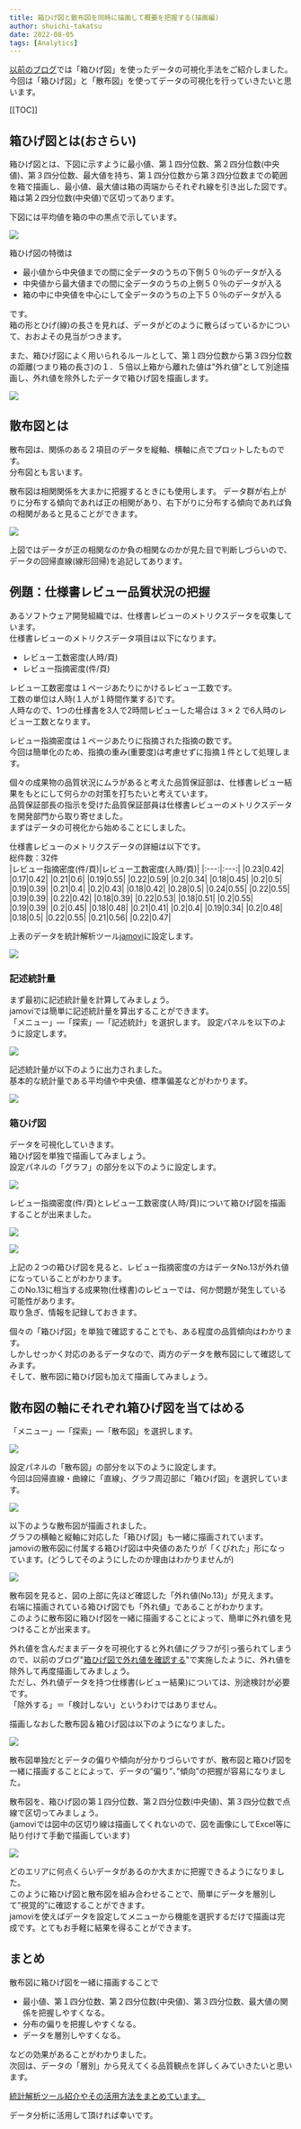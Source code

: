 ```yaml
---
title: 箱ひげ図と散布図を同時に描画して概要を把握する(描画編)
author: shuichi-takatsu
date: 2022-08-05
tags: [Analytics]
---
```


[以前のブログ](/blogs/2022/05/18/Check-outliers-with-a-boxplot/)では「箱ひげ図」を使ったデータの可視化手法をご紹介しました。  
今回は「箱ひげ図」と「散布図」を使ってデータの可視化を行っていきたいと思います。

[[TOC]]

## 箱ひげ図とは(おさらい)

箱ひげ図とは、下図に示すように最小値、第１四分位数、第２四分位数(中央値)、第３四分位数、最大値を持ち、第１四分位数から第３四分位数までの範囲を箱で描画し、最小値、最大値は箱の両端からそれぞれ線を引き出した図です。   
箱は第２四分位数(中央値)で区切ってあります。   

下図には平均値を箱の中の黒点で示しています。  

![](https://gyazo.com/05efe0ad30fe3ff824a5af46e8fd756e.png)

箱ひげ図の特徴は
- 最小値から中央値までの間に全データのうちの下側５０％のデータが入る
- 中央値から最大値までの間に全データのうちの上側５０％のデータが入る
- 箱の中に中央値を中心にして全データのうちの上下５０％のデータが入る

です。   
箱の形とひげ(線)の長さを見れば、データがどのように散らばっているかについて、おおよその見当がつきます。

また、箱ひげ図によく用いられるルールとして、第１四分位数から第３四分位数の距離(つまり箱の長さ)の１．５倍以上箱から離れた値は”外れ値”として別途描画し、外れ値を除外したデータで箱ひげ図を描画します。

![](https://gyazo.com/505031b1f51c30a48ab8d5d98e43646c.png)

## 散布図とは

散布図は、関係のある２項目のデータを縦軸、横軸に点でプロットしたものです。  
分布図とも言います。

散布図は相関関係を大まかに把握するときにも使用します。
データ群が右上がりに分布する傾向であれば正の相関があり、右下がりに分布する傾向であれば負の相関があると見ることができます。

![](https://gyazo.com/71cbe274e5434373b318b808ec5c0a96.png)

上図ではデータが正の相関なのか負の相関なのかが見た目で判断しづらいので、データの回帰直線(線形回帰)を追記してあります。  

## 例題：仕様書レビュー品質状況の把握

あるソフトウェア開発組織では、仕様書レビューのメトリクスデータを収集しています。  
仕様書レビューのメトリクスデータ項目は以下になります。  
- レビュー工数密度(人時/頁)
- レビュー指摘密度(件/頁)

レビュー工数密度は１ページあたりにかけるレビュー工数です。  
工数の単位は人時(１人が１時間作業する)です。  
人時なので、1つの仕様書を3人で2時間レビューした場合は 3 × 2 で6人時のレビュー工数となります。

レビュー指摘密度は１ページあたりに指摘された指摘の数です。  
今回は簡単化のため、指摘の重み(重要度)は考慮せずに指摘１件として処理します。

個々の成果物の品質状況にムラがあると考えた品質保証部は、仕様書レビュー結果をもとにして何らかの対策を打ちたいと考えています。  
品質保証部長の指示を受けた品質保証部員は仕様書レビューのメトリクスデータを開発部門から取り寄せました。  
まずはデータの可視化から始めることにしました。

仕様書レビューのメトリクスデータの詳細は以下です。  
総件数：32件  
|レビュー指摘密度(件/頁)|レビュー工数密度(人時/頁)|
|:---:|:---:|
|0.23|0.42|
|0.17|0.42|
|0.21|0.6|
|0.19|0.55|
|0.22|0.59|
|0.2|0.34|
|0.18|0.45|
|0.2|0.5|
|0.19|0.39|
|0.21|0.4|
|0.2|0.43|
|0.18|0.42|
|0.28|0.5|
|0.24|0.55|
|0.22|0.55|
|0.19|0.39|
|0.22|0.42|
|0.18|0.39|
|0.22|0.53|
|0.18|0.51|
|0.2|0.55|
|0.19|0.39|
|0.2|0.45|
|0.18|0.48|
|0.21|0.41|
|0.2|0.4|
|0.19|0.34|
|0.2|0.48|
|0.18|0.5|
|0.22|0.55|
|0.21|0.56|
|0.22|0.47|

上表のデータを統計解析ツール[jamovi](https://www.jamovi.org/)に設定します。

![](https://gyazo.com/6bdb60c8dd04054c23e60a6bb013df96.png)

### 記述統計量

まず最初に記述統計量を計算してみましょう。  
jamoviでは簡単に記述統計量を算出することができます。   
「メニュー」―「探索」―「記述統計」を選択します。 
設定パネルを以下のように設定します。

![](https://gyazo.com/c924ea68f559a1f214150eb517081482.png)

記述統計量が以下のように出力されました。  
基本的な統計量である平均値や中央値、標準偏差などがわかります。

![](https://gyazo.com/730c12f588c93d9c1c892ea68c3c4646.png)

### 箱ひげ図

データを可視化していきます。  
箱ひげ図を単独で描画してみましょう。   
設定パネルの「グラフ」の部分を以下のように設定します。

![](https://gyazo.com/713a42da304087c49072f9ba41a5d120.png)

レビュー指摘密度(件/頁)とレビュー工数密度(人時/頁)について箱ひげ図を描画することが出来ました。

![](https://gyazo.com/396adeeb5f4db13769651fb3e6f1b5f6.png)

![](https://gyazo.com/d0181c85ba380e9c8b3915c8f69fdb54.png)

上記の２つの箱ひげ図を見ると、レビュー指摘密度の方はデータNo.13が外れ値になっていることがわかります。  
このNo.13に相当する成果物(仕様書)のレビューでは、何か問題が発生している可能性があります。  
取り急ぎ、情報を記録しておきます。

個々の「箱ひげ図」を単独で確認することでも、ある程度の品質傾向はわかります。  
しかしせっかく対応のあるデータなので、両方のデータを散布図にして確認してみます。  
そして、散布図に箱ひげ図も加えて描画してみましょう。

## 散布図の軸にそれぞれ箱ひげ図を当てはめる

「メニュー」―「探索」―「散布図」を選択します。

![](https://gyazo.com/f274c2bcecda543ff32b3a9c57d33e6b.png)

設定パネルの「散布図」の部分を以下のように設定します。  
今回は回帰直線・曲線に「直線」、グラフ周辺部に「箱ひげ図」を選択しています。

![](https://gyazo.com/1ac41eb62db798860a8d4b9afc2469a0.png)

以下のような散布図が描画されました。  
グラフの横軸と縦軸に対応した「箱ひげ図」も一緒に描画されています。  
jamoviの散布図に付属する箱ひげ図は中央値のあたりが「くびれた」形になっています。(どうしてそのようにしたのか理由はわかりませんが)

![](https://gyazo.com/1b96f9d0bb023dc9cef6034898d61459.png)

散布図を見ると、図の上部に先ほど確認した「外れ値(No.13)」が見えます。  
右端に描画されている箱ひげ図でも「外れ値」であることがわかります。  
このように散布図に箱ひげ図を一緒に描画することによって、簡単に外れ値を見つけることが出来ます。

外れ値を含んだままデータを可視化すると外れ値にグラフが引っ張られてしまうので、以前のブログ"[箱ひげ図で外れ値を確認する](/blogs/2022/05/18/Check-outliers-with-a-boxplot/)"で実施したように、外れ値を除外して再度描画してみましょう。  
ただし、外れ値データを持つ仕様書(レビュー結果)については、別途検討が必要です。  
「除外する」＝「検討しない」というわけではありません。

描画しなおした散布図＆箱ひげ図は以下のようになりました。

![](https://gyazo.com/5a1afaf15a6adb6b0aebb6cac1a983fd.png)

散布図単独だとデータの偏りや傾向が分かりづらいですが、散布図と箱ひげ図を一緒に描画することによって、データの”偏り”、”傾向”の把握が容易になりました。

散布図を、箱ひげ図の第１四分位数、第２四分位数(中央値)、第３四分位数で点線で区切ってみましょう。  
(jamoviでは図中の区切り線は描画してくれないので、図を画像にしてExcel等に貼り付けて手動で描画しています)

![](https://gyazo.com/0da2f82582370585932cad20e77b6fbc.png)

どのエリアに何点くらいデータがあるのか大まかに把握できるようになりました。  
このように箱ひげ図と散布図を組み合わせることで、簡単にデータを層別して”視覚的”に確認することができます。  
jamoviを使えばデータを設定してメニューから機能を選択するだけで描画は完成です。とてもお手軽に結果を得ることができます。

## まとめ

散布図に箱ひげ図を一緒に描画することで
- 最小値、第１四分位数、第２四分位数(中央値)、第３四分位数、最大値の関係を把握しやすくなる。
- 分布の偏りを把握しやすくなる。
- データを層別しやすくなる。

などの効果があることがわかりました。  
次回は、データの「層別」から見えてくる品質観点を詳しくみていきたいと思います。

[統計解析ツール紹介やその活用方法をまとめています。](/analytics/)

データ分析に活用して頂ければ幸いです。
